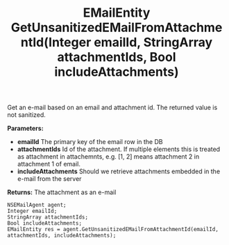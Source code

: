 ﻿---
uid: crmscript_ref_NSEMailAgent_GetUnsanitizedEMailFromAttachmentId
title: EMailEntity GetUnsanitizedEMailFromAttachmentId(Integer emailId, StringArray attachmentIds, Bool includeAttachments)
intellisense: NSEMailAgent.GetUnsanitizedEMailFromAttachmentId
keywords: NSEMailAgent, GetUnsanitizedEMailFromAttachmentId
so.topic: reference
---

Get an e-mail based on an email and attachment id. The returned value is not sanitized.

**Parameters:**
 - **emailId** The primary key of the email row in the DB
 - **attachmentIds** Id of the attachment. If multiple elements this is treated as attachment in attachemnts, e.g. [1, 2] means attachment 2 in attachment 1 of email.
 - **includeAttachments** Should we retrieve attachments embedded in the e-mail from the server

**Returns:** The attachment as an e-mail

```crmscript
NSEMailAgent agent;
Integer emailId;
StringArray attachmentIds;
Bool includeAttachments;
EMailEntity res = agent.GetUnsanitizedEMailFromAttachmentId(emailId, attachmentIds, includeAttachments);
```

